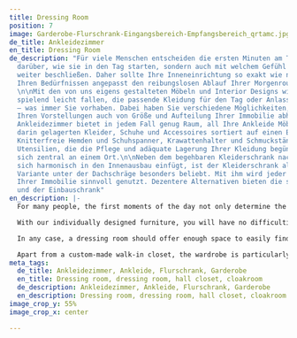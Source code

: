 ```yaml
---
title: Dressing Room
position: 7
image: Garderobe-Flurschrank-Eingangsbereich-Empfangsbereich_qrtamc.jpg
de_title: Ankleidezimmer
en_title: Dressing Room
de_description: "Für viele Menschen entscheiden die ersten Minuten am Tag nicht nur
  darüber, wie sie in den Tag starten, sondern auch mit welchem Gefühl sie diesen
  weiter beschließen. Daher sollte Ihre Inneneinrichtung so exakt wie nur möglich
  Ihren Bedürfnissen angepasst den reibungslosen Ablauf Ihrer Morgenroutine unterstützen.
  \n\nMit den von uns eigens gestalteten Möbeln und Interior Designs wird es Ihnen
  spielend leicht fallen, die passende Kleidung für den Tag oder Anlass auszuwählen
  – was immer Sie vorhaben. Dabei haben Sie verschiedene Möglichkeiten, die neben
  Ihren Vorstellungen auch von Größe und Aufteilung Ihrer Immobilie abhängen. \n\nEin
  Ankleidezimmer bietet in jedem Fall genug Raum, all Ihre Ankleide Möbel und die
  darin gelagerten Kleider, Schuhe und Accessoires sortiert auf einen Blick vorzufinden.
  Knitterfreie Hemden und Schuhspanner, Krawattenhalter und Schmuckständer – alle
  Utensilien, die die Pflege und adäquate Lagerung Ihrer Kleidung begünstigen, finden
  sich zentral an einem Ort.\n\nNeben dem begehbaren Kleiderschrank nach Maß, der
  sich harmonisch in den Innenausbau einfügt, ist der Kleiderschrank als platzsparende
  Variante unter der Dachschräge besonders beliebt. Mit ihm wird jeder Quadratmeter
  Ihrer Immobilie sinnvoll genutzt. Dezentere Alternativen bieten die simple Ankleide
  und der Einbauschrank"
en_description: |-
  For many people, the first moments of the day not only determine the start of their day, but also how it will proceed. Therefore, your interior design should be as accurate to your needs as possible, wherever you need support in your daily routine.

  With our individually designed furniture, you will have no difficulties finding the perfect outfit for any day or occasion. We can provide numerous solutions than can be adapted to the size and composition of your home.

  In any case, a dressing room should offer enough space to easily find all of your clothes, shoes, and accessories at a glance. Be it wrinkle-free shirts or shoetrees, tie holders or jewelry stands – all of the utilities that provide the care and adequate storage of your clothes can be found in one place.

  Apart from a custom-made walk-in closet, the wardrobe is particularly popular as a space-saving element under a sloping roof. This way, each and every square meter of your home can be used to the fullest. The simple dressing room and a built-in closet offer more subtle alternatives to the classical wardrobe.
meta_tags:
  de_title: Ankleidezimmer, Ankleide, Flurschrank, Garderobe
  en_title: Dressing room, dressing room, hall closet, cloakroom
  de_description: Ankleidezimmer, Ankleide, Flurschrank, Garderobe
  en_description: Dressing room, dressing room, hall closet, cloakroom
image_crop_y: 55%
image_crop_x: center

---
```

